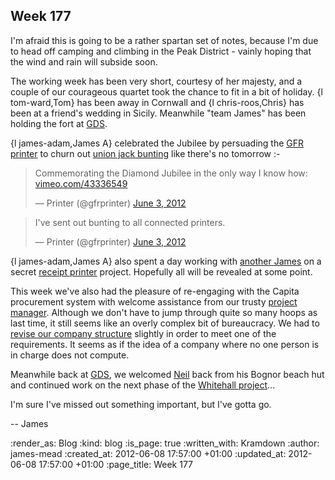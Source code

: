 Week 177
--------

I'm afraid this is going to be a rather spartan set of notes, because I'm due to head off camping and climbing in the Peak District - vainly hoping that the wind and rain will subside soon.

The working week has been very short, courtesy of her majesty, and a couple of our courageous quartet took the chance to fit in a bit of holiday. {l tom-ward,Tom} has been away in Cornwall and {l chris-roos,Chris} has been at a friend's wedding in Sicily. Meanwhile "team James" has been holding the fort at [GDS][].

{l james-adam,James A} celebrated the Jubilee by persuading the [GFR printer](https://twitter.com/#!/gfrprinter) to churn out [union jack bunting](http://public.lazyatom.com/printer/bunting.html) like there's no tomorrow :-

<blockquote class="twitter-tweet tw-align-center"><p>Commemorating the Diamond Jubilee in the only way I know how: <a href="https://t.co/OCXuqYOd" title="https://vimeo.com/43336549">vimeo.com/43336549</a></p>&mdash; Printer (@gfrprinter) <a href="https://twitter.com/gfrprinter/status/209259509728817152" data-datetime="2012-06-03T12:25:29+00:00">June 3, 2012</a></blockquote>
<script src="//platform.twitter.com/widgets.js" charset="utf-8"></script>

<blockquote class="twitter-tweet tw-align-center"><p>I've sent out bunting to all connected printers.</p>&mdash; Printer (@gfrprinter) <a href="https://twitter.com/gfrprinter/status/209259924151218176" data-datetime="2012-06-03T12:27:08+00:00">June 3, 2012</a></blockquote>
<script src="//platform.twitter.com/widgets.js" charset="utf-8"></script>

{l james-adam,James A} also spent a day working with [another James](https://twitter.com/#!/jamesweiner) on a secret [receipt printer](https://github.com/freerange/printer) project. Hopefully all will be revealed at some point.

This week we've also had the pleasure of re-engaging with the Capita procurement system with welcome assistance from our trusty [project manager](https://twitter.com/#!/yahoo_pete). Although we don't have to jump through quite so many hoops as last time, it still seems like an overly complex bit of bureaucracy. We had to [revise our company structure](https://twitter.com/lazyatom/status/210705345503440897) slightly in order to meet one of the requirements. It seems as if the idea of a company where no one person is in charge does not compute.

Meanwhile back at [GDS][], we welcomed [Neil](https://twitter.com/#!/neillyneil) back from his Bognor beach hut and continued work on the next phase of the [Whitehall project](https://www.pivotaltracker.com/projects/367813)...

I'm sure I've missed out something important, but I've gotta go.

-- James

[GDS]: http://digital.cabinetoffice.gov.uk

:render_as: Blog
:kind: blog
:is_page: true
:written_with: Kramdown
:author: james-mead
:created_at: 2012-06-08 17:57:00 +01:00
:updated_at: 2012-06-08 17:57:00 +01:00
:page_title: Week 177

